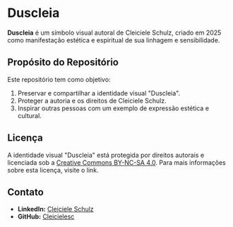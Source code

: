 # Duscleia

**Duscleia** é um símbolo visual autoral de Cleiciele Schulz, criado em 2025 como manifestação estética e espiritual de sua linhagem e sensibilidade.

## Propósito do Repositório
Este repositório tem como objetivo:
1. Preservar e compartilhar a identidade visual "Duscleia".
2. Proteger a autoria e os direitos de Cleiciele Schulz.
3. Inspirar outras pessoas com um exemplo de expressão estética e cultural.

## Licença
A identidade visual "Duscleia" está protegida por direitos autorais e licenciada sob a [Creative Commons BY-NC-SA 4.0](https://creativecommons.org/licenses/by-nc-sa/4.0/). Para mais informações sobre esta licença, visite o link.

## Contato
- **LinkedIn:** [Cleiciele Schulz](https://www.linkedin.com/in/cleiciele-schulz-2a64a9346)
- **GitHub:** [Cleicielesc](https://github.com/Cleicielesc)

